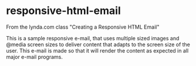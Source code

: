 # responsive-html-email

From the lynda.com class "Creating a Responsive HTML Email"

This is a sample responsive e-mail, that uses multiple sized images and @media screen sizes to deliver content that adapts to the screen size of the user.
This e-mail is made so that it will render the content as expected in all major e-mail programs.
